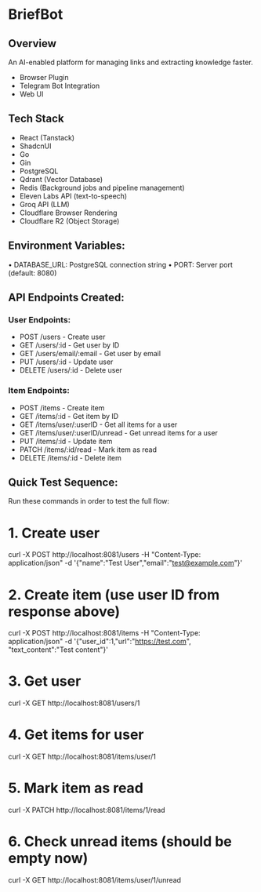 # BriefBot

## Overview

An AI-enabled platform for managing links and extracting knowledge faster.

- Browser Plugin
- Telegram Bot Integration
- Web UI

## Tech Stack

- React (Tanstack)
- ShadcnUI
- Go
- Gin
- PostgreSQL
- Qdrant (Vector Database)
- Redis (Background jobs and pipeline management)
- Eleven Labs API (text-to-speech)
- Groq API (LLM)
- Cloudflare Browser Rendering
- Cloudflare R2 (Object Storage)

## Environment Variables:

• DATABASE_URL: PostgreSQL connection string
• PORT: Server port (default: 8080)

## API Endpoints Created:

### User Endpoints:

- POST /users - Create user
- GET /users/:id - Get user by ID
- GET /users/email/:email - Get user by email
- PUT /users/:id - Update user
- DELETE /users/:id - Delete user

### Item Endpoints:

- POST /items - Create item
- GET /items/:id - Get item by ID
- GET /items/user/:userID - Get all items for a user
- GET /items/user/:userID/unread - Get unread items for a user
- PUT /items/:id - Update item
- PATCH /items/:id/read - Mark item as read
- DELETE /items/:id - Delete item

## Quick Test Sequence:

Run these commands in order to test the full flow:

# 1. Create user

curl -X POST http://localhost:8081/users -H "Content-Type: application/json" -d '{"name":"Test User","email":"test@example.com"}'

# 2. Create item (use user ID from response above)

curl -X POST http://localhost:8081/items -H "Content-Type: application/json" -d '{"user_id":1,"url":"https://test.com",
"text_content":"Test content"}'

# 3. Get user

curl -X GET http://localhost:8081/users/1

# 4. Get items for user

curl -X GET http://localhost:8081/items/user/1

# 5. Mark item as read

curl -X PATCH http://localhost:8081/items/1/read

# 6. Check unread items (should be empty now)

curl -X GET http://localhost:8081/items/user/1/unread
